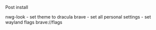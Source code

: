 Post install

nwg-look - set theme to dracula
brave - set all personal settings
      - set wayland flags brave://flags
